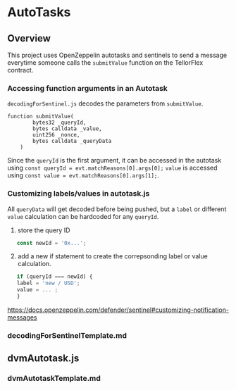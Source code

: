 # AutoTasks 

## Overview 
This project uses OpenZeppelin autotasks and sentinels to send a message everytime someone calls the ```submitValue``` function on the TellorFlex contract. 


### Accessing function arguments in an Autotask

```decodingForSentinel.js``` decodes the parameters from ```submitValue```. 
```    
function submitValue(
        bytes32 _queryId,
        bytes calldata _value,
        uint256 _nonce,
        bytes calldata _queryData
    )
```
Since the ```queryId``` is the first argument, it can be accessed in the autotask using ``` const queryId = evt.matchReasons[0].args[0]; ```
``` value ``` is accessed using ``` const value = evt.matchReasons[0].args[1]; ```.

### Customizing labels/values in autotask.js
All ```queryData``` will get decoded before being pushed, but a ```label``` or different ```value``` calculation can be hardcoded for any ```queryId```. 
  
  1. store the query ID 
  
  ```javascript 
     const newId = '0x...';
  ```
  
  2. add a new if statement to create the correpsonding label or value calculation.
  
  ```javascript
     if (queryId === newId) {
     label = 'new / USD';
     value = ... ;
     }
  ```
https://docs.openzeppelin.com/defender/sentinel#customizing-notification-messages

### decodingForSentinelTemplate.md

## dvmAutotask.js

### dvmAutotaskTemplate.md



